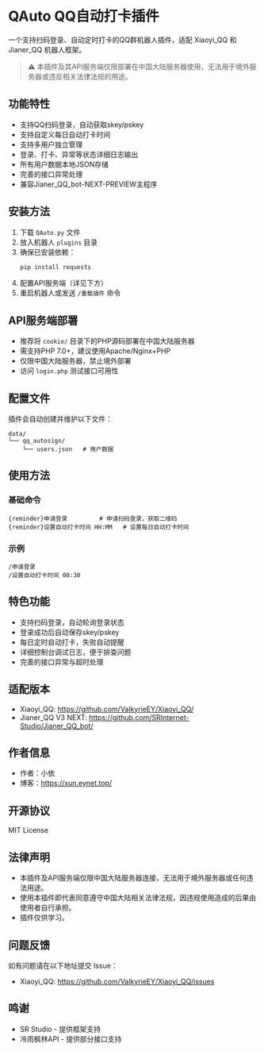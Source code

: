 # QAuto QQ自动打卡插件

一个支持扫码登录、自动定时打卡的QQ群机器人插件，适配 Xiaoyi_QQ 和 Jianer_QQ 机器人框架。

> ⚠️ 本插件及其API服务端仅限部署在中国大陆服务器使用，无法用于境外服务器或违反相关法律法规的用途。

## 功能特性

- 支持QQ扫码登录，自动获取skey/pskey
- 支持自定义每日自动打卡时间
- 支持多用户独立管理
- 登录、打卡、异常等状态详细日志输出
- 所有用户数据本地JSON存储
- 完善的接口异常处理
- 兼容Jianer_QQ_bot-NEXT-PREVIEW主程序

## 安装方法

1. 下载 `QAuto.py` 文件
2. 放入机器人 `plugins` 目录
3. 确保已安装依赖：
   ```bash
   pip install requests
   ```
4. 配置API服务端（详见下方）
5. 重启机器人或发送 `/重载插件` 命令

## API服务端部署

- 推荐将 `cookie/` 目录下的PHP源码部署在中国大陆服务器
- 需支持PHP 7.0+，建议使用Apache/Nginx+PHP
- 仅限中国大陆服务器，禁止境外部署
- 访问 `login.php` 测试接口可用性

## 配置文件

插件会自动创建并维护以下文件：

```
data/
└── qq_autosign/
    └── users.json   # 用户数据
```

## 使用方法

### 基础命令
```
{reminder}申请登录         # 申请扫码登录，获取二维码
{reminder}设置自动打卡时间 HH:MM   # 设置每日自动打卡时间
```

### 示例
```
/申请登录
/设置自动打卡时间 08:30
```

## 特色功能

- 支持扫码登录，自动轮询登录状态
- 登录成功后自动保存skey/pskey
- 每日定时自动打卡，失败自动提醒
- 详细控制台调试日志，便于排查问题
- 完善的接口异常与超时处理

## 适配版本

- Xiaoyi_QQ: https://github.com/ValkyrieEY/Xiaoyi_QQ/
- Jianer_QQ V3 NEXT: https://github.com/SRInternet-Studio/Jianer_QQ_bot/

## 作者信息

- 作者：小依
- 博客：https://xun.eynet.top/

## 开源协议

MIT License

## 法律声明

- 本插件及API服务端仅限中国大陆服务器连接，无法用于境外服务器或任何违法用途。
- 使用本插件即代表同意遵守中国大陆相关法律法规，因违规使用造成的后果由使用者自行承担。
- 插件仅供学习。

## 问题反馈

如有问题请在以下地址提交 Issue：
- Xiaoyi_QQ: https://github.com/ValkyrieEY/Xiaoyi_QQ/issues

## 鸣谢
- SR Studio - 提供框架支持
- 冷雨枫林API - 提供部分接口支持
